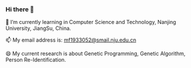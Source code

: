 ### Hi there 👋
🌱 I’m currently learning in Computer Science and Technology, Nanjing University, JiangSu, China.

📫 My email address is: mf1933052@smail.nju.edu.cn

😄 My current research  is about Genetic Programming, Genetic Algorithm, Person Re-Identification.
<!--
**YMing-Li/YMing-Li** is a ✨ _special_ ✨ repository because its `README.md` (this file) appears on your GitHub profile.

Here are some ideas to get you started:

- 🔭 I’m currently working on ...
- 🌱 I’m currently learning in Computer Science and Technology, Nanjing University, JiangSu, China
- 👯 I’m looking to collaborate on ...
- 🤔 I’m looking for help with ...
- 💬 Ask me about ...
- 📫 How to reach me: ...
- 😄 Pronouns: ...
- ⚡ Fun fact: ...
-->
